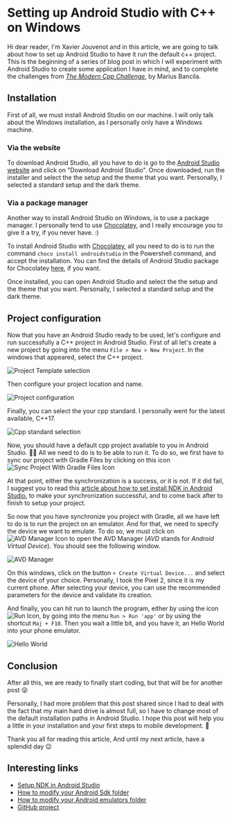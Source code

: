 # Setting up Android Studio with C++ on Windows

Hi dear reader, I'm Xavier Jouvenot and in this article, we are going to talk about how to set up Android Studio to have it run the default c++ project.
This is the beginning of a series of blog post in which I will experiment with Android Studio to create some application I have in mind, and to complete the challenges from *[The Modern Cpp Challenge](https://amzn.to/39MWIJm)*, by Marius Bancila.

## Installation

First of all, we must install Android Studio on our machine.
I will only talk about the Windows installation, as I personally only have a Windows machine.

### Via the website

To download Android Studio, all you have to do is go to the [Android Studio website](https://developer.android.com/studio) and click on "Download Android Studio".
Once downloaded, run the installer and select the the setup and the theme that you want.
Personally, I selected a standard setup and the dark theme.

### Via a package manager

Another way to install Android Studio on Windows, is to use a package manager.
I personally tend to use [Chocolatey](https://chocolatey.org/why-chocolatey), and I really encourage you to give it a try, if you never have. :)

To install Android Studio with [Chocolatey](https://chocolatey.org/why-chocolatey), all you need to do is to run the command `choco install androidstudio` in the Powershell command, and accept the installation. You can find the details of Android Studio package for Chocolatey [here](https://chocolatey.org/packages/AndroidStudio), if you want.

Once installed, you can open Android Studio and select the the setup and the theme that you want.
Personally, I selected a standard setup and the dark theme.

## Project configuration

Now that you have an Android Studio ready to be used, let's configure and run successfully a C++ project in Android Studio.
First of all let's create a new project by going into the menu `File > New > New Project`.
In the windows that appeared, select the C++ project.

![](https://github.com/Xav83/Xav83.github.io/raw/master/res/Android%20Studio%20Installation/01%20-%20Select%20a%20project%20template.png "Project Template selection")

Then configure your project location and name.

![](https://github.com/Xav83/Xav83.github.io/raw/master/res/Android%20Studio%20Installation/02%20-%20Configure%20your%20project.png "Project configuration")

Finally, you can select the your cpp standard. I personally went for the latest available, C++17.

![](https://github.com/Xav83/Xav83.github.io/raw/master/res/Android%20Studio%20Installation/03%20-%20Customize%20Cpp%20Support.png "Cpp standard selection")

Now, you should have a default cpp project available to you in Android Studio. 💪😃
All we need to do is to be able to run it.
To do so, we first have to sync our project with Gradle Files by clicking on this icon ![](https://github.com/Xav83/Xav83.github.io/raw/master/res/Android%20Studio%20Installation/04%20-%20Sync%20Project%20With%20Gradle%20Files%20Icon.png "Sync Project With Gradle Files Icon")

At that point, either the synchronization is a success, or it is not.
If it did fail, I suggest you to read this [article about how to set install NDK in Android Studio](https://10xlearner.com/2020/03/16/how-to-set-up-ndk-in-android-studio/), to make your synchronization successful, and to come back after to finish to setup your project.

So now that you have synchronize you project with Gradle, all we have left to do is to run the project on an emulator.
And for that, we need to specify the device we want to emulate.
To do so, we must click on ![](https://github.com/Xav83/Xav83.github.io/raw/master/res/Android%20Studio%20Installation/05%20-%20AVD%20Manager%20Icon.png "AVD Manager Icon") to open the AVD Manager (*AVD* stands for *Android Virtual Device*). You should see the following window.

![](https://github.com/Xav83/Xav83.github.io/raw/master/res/Android%20Studio%20Installation/06%20-%20AVD%20Manager.png "AVD Manager")

On this windows, click on the button `+ Create Virtual Device...` and select the device of your choice.
Personally, I took the Pixel 2, since it is my current phone.
After selecting your device, you can use the recommended parameters for the device and validate its creation.

And finally, you can hit run to launch the program, either by using the icon ![](https://github.com/Xav83/Xav83.github.io/raw/master/res/Android%20Studio%20Installation/07%20-%20Run%20Icon.png "Run Icon"), by going into the menu `Run > Run 'app'` or by using the shortcut `Maj + F10`.
Then you wait a little bit, and you have it, an Hello World into your phone emulator.

![](https://github.com/Xav83/Xav83.github.io/raw/master/res/Android%20Studio%20Installation/08%20-%20Hello%20World.png "Hello World")

## Conclusion

After all this, we are ready to finally start coding, but that will be for another post 😜

Personally, I had more problem that this post shared since I had to deal with the fact that my main hard drive is almost full, so I have to change most of the default installation paths in Android Studio.
I hope this post will help you a little in your installation and your first steps to mobile development. 🙂


Thank you all for reading this article,
And until my next article, have a splendid day 😉

## Interesting links

- [Setup NDK in Android Studio](https://10xlearner.com/2020/03/16/how-to-set-up-ndk-in-android-studio/)
- [How to modify your Android Sdk folder](https://chrisrisner.com/Changing-the-SDK-Path-with-Android-Studio)
- [How to modify your Android emulators folder](https://www.mysysadmintips.com/windows/clients/761-move-android-studio-avd-folder-to-a-new-location)
- [GitHub project](https://github.com/Xav83/TheModernCppChallenge_AndroidStudio/tree/helloWorld)
